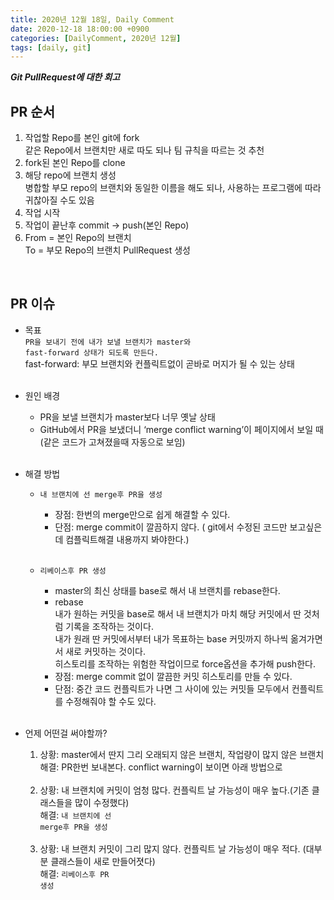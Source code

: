 ```yaml
---
title: 2020년 12월 18일, Daily Comment
date: 2020-12-18 18:00:00 +0900
categories: [DailyComment, 2020년 12월]
tags: [daily, git]
---
```

***Git PullRequest에 대한 회고***
## PR 순서<br>
  1. 작업할 Repo를 본인 git에 fork<br>
     같은 Repo에서 브랜치만 새로 따도 되나 팀 규칙을 따르는 것 추천
  2. fork된 본인 Repo를 clone<br>
  3. 해당 repo에 브랜치 생성<br>
     병합할 부모 repo의 브랜치와 동일한 이름을 해도 되나, 사용하는 프로그램에 따라 귀찮아질 수도 있음
  4. 작업 시작
  5. 작업이 끝난후 commit -> push(본인 Repo)
  6. From = 본인 Repo의 브랜치<br>
     To = 부모 Repo의 브랜치
     PullRequest 생성<br>
<br>


## PR 이슈
* 목표<br>
  <code>PR을 보내기 전에  내가 보낼 브랜치가 master와 fast-forward 상태가 되도록 만든다.</code><br>
  fast-forward: 부모 브랜치와 컨플릭트없이 곧바로 머지가 될 수 있는 상태<br>
  <br>

* 원인 배경
    * PR을 보낼 브랜치가 master보다 너무 옛날 상태
    * GitHub에서 PR을 보냈더니 ‘merge conflict warning’이 페이지에서 보일 때 (같은 코드가 고쳐졌을때 자동으로 보임)<br>
  <br>

* 해결 방법
    * <code>내 브랜치에 선 merge후 PR을 생성</code>
      * 장점: 한번의 merge만으로 쉽게 해결할 수 있다.
      * 단점: merge commit이 깔끔하지 않다. ( git에서 수정된 코드만 보고싶은데 컴플릭트해결 내용까지 봐야한다.)<br><br>

    * <code>리베이스후 PR 생성</code>
      * master의 최신 상태를 base로 해서 내 브랜치를 rebase한다.
      * rebase<br>
        내가 원하는 커밋을 base로 해서 내 브랜치가 마치 해당 커밋에서 딴 것처럼 기록을 조작하는 것이다.<br>
        내가 원래 딴 커밋에서부터 내가 목표하는 base 커밋까지 하나씩 옮겨가면서 새로 커밋하는 것이다.<br>
        히스토리를 조작하는 위험한 작업이므로 force옵션을 추가해 push한다.<br>
      * 장점: merge commit 없이 깔끔한 커밋 히스토리를 만들 수 있다.
      * 단점: 중간 코드 컨플릭트가 나면 그 사이에 있는 커밋들 모두에서 컨플릭트를 수정해줘야 할 수도 있다.<br><br>

* 언제 어떤걸 써야할까?
    1. 상황: master에서 딴지 그리 오래되지 않은 브랜치, 작업량이 많지 않은 브랜치<br>
       해결: PR한번 보내본다. conflict warning이 보이면 아래 방법으로<br><br>
    2. 상황: 내 브랜치에 커밋이 엄청 많다. 컨플릭트 날 가능성이 매우 높다.(기존 클래스들을 많이 수정했다)<br>
       해결: <code>내 브랜치에 선 merge후 PR을 생성</code><br><br>
    3. 상황: 내 브랜치 커밋이 그리 많지 않다. 컨플릭트 날 가능성이 매우 적다. (대부분 클래스들이 새로 만들어졋다)<br>
       해결: <code>리베이스후 PR 생성</code>
